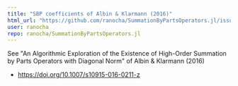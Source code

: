 ```yaml
---
title: "SBP coefficients of Albin & Klarmann (2016)"
html_url: "https://github.com/ranocha/SummationByPartsOperators.jl/issues/130"
user: ranocha
repo: ranocha/SummationByPartsOperators.jl
---
```


See "An Algorithmic Exploration of the Existence of High-Order Summation by Parts Operators with Diagonal Norm" of Albin & Klarmann (2016)
- https://doi.org/10.1007/s10915-016-0211-z